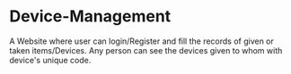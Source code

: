 # Device-Management
A Website where user can login/Register and fill the records of given or taken items/Devices. Any person can see the devices given to whom with device's unique code.
